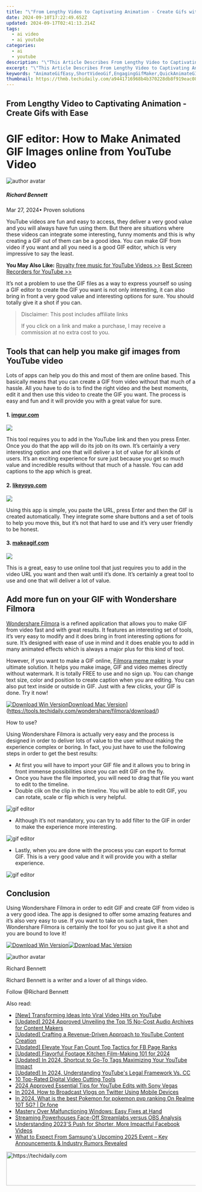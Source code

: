 ```yaml
---
title: "\"From Lengthy Video to Captivating Animation - Create Gifs with Ease for 2024\""
date: 2024-09-10T17:22:49.652Z
updated: 2024-09-17T02:41:13.214Z
tags:
  - ai video
  - ai youtube
categories:
  - ai
  - youtube
description: "\"This Article Describes From Lengthy Video to Captivating Animation - Create Gifs with Ease for 2024\""
excerpt: "\"This Article Describes From Lengthy Video to Captivating Animation - Create Gifs with Ease for 2024\""
keywords: "AnimateGifEasy,ShortVideoGif,EngagingGifMaker,QuickAnimateGIF,LengthToAnimation,CaptivatingGIFCreation,EaseGraphicTransformation"
thumbnail: https://thmb.techidaily.com/a9441716968b4b370228db8f919eac0889d914a97cb067222fedd44de8e1315f.jpg
---
```


## From Lengthy Video to Captivating Animation - Create Gifs with Ease

# GIF editor: How to Make Animated GIF Images online from YouTube Video

![author avatar](https://images.wondershare.com/filmora/article-images/richard-bennett.jpg)

##### Richard Bennett

 Mar 27, 2024• Proven solutions

YouTube videos are fun and easy to access, they deliver a very good value and you will always have fun using them. But there are situations where these videos can integrate some interesting, funny moments and this is why creating a GIF out of them can be a good idea. You can make GIF from video if you want and all you need is a good GIF editor, which is very impressive to say the least.

**You May Also Like:**
[Royalty free music for YouTube Videos >>](https://tools.techidaily.com/wondershare/filmora/download/)
[Best Screen Recorders for YouTube >>](https://tools.techidaily.com/wondershare/filmora/download/)

It’s not a problem to use the GIF files as a way to express yourself so using a GIF editor to create the GIF you want is not only interesting, it can also bring in front a very good value and interesting options for sure. You should totally give it a shot if you can.

>  Disclaimer: This post includes affiliate links
>
>  If you click on a link and make a purchase, I may receive a commission at no extra cost to you.
>

## Tools that can help you make gif images from YouTube video

Lots of apps can help you do this and most of them are online based. This basically means that you can create a GIF from video without that much of a hassle. All you have to do is to find the right video and the best moments, edit it and then use this video to create the GIF you want. The process is easy and fun and it will provide you with a great value for sure.

#### 1\. [imgur.com](https://imgur.com/vidgif)

![](https://images.wondershare.com/filmora/article-images/imgur-video-to-gif.jpg)

This tool requires you to add in the YouTube link and then you press Enter. Once you do that the app will do its job on its own. It’s certainly a very interesting option and one that will deliver a lot of value for all kinds of users. It’s an exciting experience for sure just because you get so much value and incredible results without that much of a hassle. You can add captions to the app which is great.

#### 2\. [likeyoyo.com](https://likeyoyo.com/)

![](https://images.wondershare.com/filmora/article-images/likeyoyo-video-to-gif.jpg)

Using this app is simple, you paste the URL, press Enter and then the GIF is created automatically. They integrate some share buttons and a set of tools to help you move this, but it’s not that hard to use and it’s very user friendly to be honest.

#### 3\. [makeagif.com](http://makeagif.com/youtube-to-gif)

![](https://images.wondershare.com/filmora/article-images/makeagif-video-to-gif.jpg)

This is a great, easy to use online tool that just requires you to add in the video URL you want and then wait until it’s done. It’s certainly a great tool to use and one that will deliver a lot of value.

## Add more fun on your GIF with Wondershare Filmora

[Wondershare Filmora](https://tools.techidaily.com/wondershare/filmora/download/) is a refined application that allows you to make GIF from video fast and with great results. It features an interesting set of tools, it’s very easy to modify and it does bring in front interesting options for sure. It’s designed with ease of use in mind and it does enable you to add in many animated effects which is always a major plus for this kind of tool.

However, if you want to make a GIF online, [Filmora meme maker](https://tools.techidaily.com/wondershare/filmora/download/) is your ultimate solution. It helps you make image, GIF and video memes directly without watermark. It is totally FREE to use and no sign up. You can change text size, color and position to create caption when you are editing. You can also put text inside or outside in GIF. Just with a few clicks, your GIF is done. Try it now!

[![Download Win Version](https://images.wondershare.com/filmora/guide/download-btn-win.jpg)](https://tools.techidaily.com/wondershare/filmora/download/)[Download Mac Version](https://images.wondershare.com/filmora/guide/download-btn-mac.jpg)](https://tools.techidaily.com/wondershare/filmora/download/)

How to use?

Using Wondershare Filmora is actually very easy and the process is designed in order to deliver lots of value to the user without making the experience complex or boring. In fact, you just have to use the following steps in order to get the best results:

* At first you will have to import your GIF file and it allows you to bring in front immense possibilities since you can edit GIF on the fly.
* Once you have the file imported, you will need to drag that file you want to edit to the timeline.
* Double clik on the clip in the timeline. You will be able to edit GIF, you can rotate, scale or flip which is very helpful.

![gif editor](https://images.wondershare.com/filmora/article-images/video-editing-panel-win.jpg)

* Although it’s not mandatory, you can try to add filter to the GIF in order to make the experience more interesting.

![gif editor](https://images.wondershare.com/filmora/guide/filters-9-win.jpg)

* Lastly, when you are done with the process you can export to format GIF. This is a very good value and it will provide you with a stellar experience.

![gif editor](https://images.wondershare.com/filmora/article-images/export-video-9.jpg)

## Conclusion

Using Wondershare Filmora in order to edit GIF and create GIF from video is a very good idea. The app is designed to offer some amazing features and it’s also very easy to use. If you want to take on such a task, then Wondershare Filmora is certainly the tool for you so just give it a shot and you are bound to love it!

[![Download Win Version](https://images.wondershare.com/filmora/guide/download-btn-win.jpg)](https://tools.techidaily.com/wondershare/filmora/download/)[![Download Mac Version](https://images.wondershare.com/filmora/guide/download-btn-mac.jpg)](https://tools.techidaily.com/wondershare/filmora/download/)

![author avatar](https://images.wondershare.com/filmora/article-images/richard-bennett.jpg)

Richard Bennett

Richard Bennett is a writer and a lover of all things video.

Follow @Richard Bennett

<ins class="adsbygoogle"
     style="display:block"
     data-ad-format="autorelaxed"
     data-ad-client="ca-pub-7571918770474297"
     data-ad-slot="1223367746"></ins>

<ins class="adsbygoogle"
     style="display:block"
     data-ad-client="ca-pub-7571918770474297"
     data-ad-slot="8358498916"
     data-ad-format="auto"
     data-full-width-responsive="true"></ins>

<span class="atpl-alsoreadstyle">Also read:</span>
<div><ul>
<li><a href="https://youtube-sure.techidaily.com/ransforming-ideas-into-viral-video-hits-on-youtube/"><u>[New] Transforming Ideas Into Viral Video Hits on YouTube</u></a></li>
<li><a href="https://youtube-sure.techidaily.com/ed-2024-approved-unveiling-the-top-15-no-cost-audio-archives-for-content-makers/"><u>[Updated] 2024 Approved Unveiling the Top 15 No-Cost Audio Archives for Content Makers</u></a></li>
<li><a href="https://youtube-sure.techidaily.com/ed-crafting-a-revenue-driven-approach-to-youtube-content-creation/"><u>[Updated] Crafting a Revenue-Driven Approach to YouTube Content Creation</u></a></li>
<li><a href="https://facebook-video-content.techidaily.com/updated-elevate-your-fan-count-top-tactics-for-fb-page-ranks/"><u>[Updated] Elevate Your Fan Count Top Tactics for FB Page Ranks</u></a></li>
<li><a href="https://youtube-sure.techidaily.com/ed-flavorful-footage-kitchen-film-making-101-for-2024/"><u>[Updated] Flavorful Footage Kitchen Film-Making 101 for 2024</u></a></li>
<li><a href="https://youtube-sure.techidaily.com/ed-in-2024-shortcut-to-go-to-tags-maximizing-your-youtube-impact/"><u>[Updated] In 2024, Shortcut to Go-To Tags Maximizing Your YouTube Impact</u></a></li>
<li><a href="https://youtube-sure.techidaily.com/ed-in-2024-understanding-youtubes-legal-framework-vs-cc/"><u>[Updated] In 2024, Understanding YouTube's Legal Framework Vs. CC</u></a></li>
<li><a href="https://youtube-docs.techidaily.com/p-rated-digital-video-cutting-tools/"><u>10 Top-Rated Digital Video Cutting Tools</u></a></li>
<li><a href="https://youtube-sure.techidaily.com/approved-essential-tips-for-youtube-edits-with-sony-vegas/"><u>2024 Approved Essential Tips for YouTube Edits with Sony Vegas</u></a></li>
<li><a href="https://twitter-clips.techidaily.com/in-2024-how-to-broadcast-vlogs-on-twitter-using-mobile-devices/"><u>In 2024, How to Broadcast Vlogs on Twitter Using Mobile Devices</u></a></li>
<li><a href="https://pokemon-go-android.techidaily.com/in-2024-what-is-the-best-pokemon-for-pokemon-pvp-ranking-on-realme-10t-5g-drfone-by-drfone-virtual-android/"><u>In 2024, What is the best Pokemon for pokemon pvp ranking On Realme 10T 5G? | Dr.fone</u></a></li>
<li><a href="https://win11.techidaily.com/1719365130359-mastery-over-malfunctioning-windows-easy-fixes-at-hand/"><u>Mastery Over Malfunctioning Windows: Easy Fixes at Hand</u></a></li>
<li><a href="https://screen-activity-recording.techidaily.com/streaming-powerhouses-face-off-streamlabs-versus-obs-analysis/"><u>Streaming Powerhouses Face-Off Streamlabs versus OBS Analysis</u></a></li>
<li><a href="https://facebook-video-content.techidaily.com/understanding-2023s-push-for-shorter-more-impactful-facebook-videos/"><u>Understanding 2023'S Push for Shorter, More Impactful Facebook Videos</u></a></li>
<li><a href="https://tech-recovery.techidaily.com/what-to-expect-from-samsungs-upcoming-2025-event-key-announcements-and-industry-rumors-revealed/"><u>What to Expect From Samsung's Upcoming 2025 Event – Key Announcements & Industry Rumors Revealed</u></a></li>
</ul></div>

<!-- affiliate ads begin -->
<a href="https://ephamedtechinc.pxf.io/c/5597632/2135474/26400" target="_top" id="2135474">
  <img src="//a.impactradius-go.com/display-ad/26400-2135474" border="0" alt="https://techidaily.com" width="600" height="90"/>
</a>
<img height="0" width="0" src="https://ephamedtechinc.pxf.io/i/5597632/2135474/26400" style="position:absolute;visibility:hidden;" border="0" />
<!-- affiliate ads end -->

